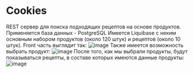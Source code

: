 # Cookies
REST сервер для поиска подходящих рецептов на основе продуктов.
Применяется база данных - PostgreSQL
Имеется Liquibase с неким основным набором продуктов (около 120 штук) и рецептов (около 10 штук).
Front часть выглядит так:
![image](https://user-images.githubusercontent.com/71886485/170984738-f56ae84a-9bee-4104-850e-2a436631b8aa.png)
Также имеется возможность выбрать продукт:
![image](https://user-images.githubusercontent.com/71886485/170984976-fb6528bf-4ded-4d16-9857-f3d8eb32a9c4.png)
После того, как мы выбрали продукты, будут показываться рецепты, в составе которых имеются данные продукты:
![image](https://user-images.githubusercontent.com/71886485/170986013-ef5f8316-a0e8-4467-81a5-237d7cbadb20.png)
